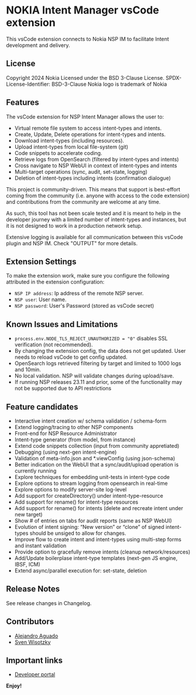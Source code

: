 # NOKIA Intent Manager vsCode extension 

This vsCode extension connects to Nokia NSP IM to facilitate Intent development and delivery.

## License

Copyright 2024 Nokia
Licensed under the BSD 3-Clause License.
SPDX-License-Identifier: BSD-3-Clause
Nokia logo is trademark of Nokia

## Features

The vsCode extension for NSP Intent Manager allows the user to:
* Virtual remote file system to access intent-types and intents.
* Create, Update, Delete operations for intent-types and intents.
* Download intent-types (including resources).
* Upload intent-types from local file-system (git)
* Code snippets to accelerate coding.
* Retrieve logs from OpenSearch (filtered by intent-types and intents)
* Cross navigate to NSP WebUI in context of intent-types and intents
* Multi-target operations (sync, audit, set-state, logging)
* Deletion of intent-types including intents (confirmation dialogue)

This project is community-driven. This means that support is best-effort coming from the community
(i.e. anyone with access to the code extension) and contributions from the community are welcome at any time.

As such, this tool has not been scale tested and it is meant to help in the developer journey with a
limited number of intent-types and instances, but it is not designed to work in a production network setup.

Extensive logging is available for all communication between this vsCode plugin and NSP IM.
Check "OUTPUT" for more details.

## Extension Settings

To make the extension work, make sure you configure the following attributed in the extension configuration:

* `NSP IP address`: Ip address of the remote NSP server.
* `NSP user`: User name.
* `NSP password`: User's Password (stored as vsCode secret)

## Known Issues and Limitations

* `process.env.NODE_TLS_REJECT_UNAUTHORIZED = "0"` disables SSL verification (not recommended).
* By changing the extension config, the data does not get updated. User needs to reload vsCode to get config updated.
* OpenSearch logs retrieved filtering by target and limited to 1000 logs and 10min.
* No local validation. NSP will validate changes during upload/save.
* If running NSP releases 23.11 and prior, some of the functionality may not be supported due to API restrictions

## Feature candidates

* Interactive intent creation w/ schema validation / schema-form
* Extend logging/tracing to other NSP components
* Front-end for NSP Resource Administrator
* Intent-type generator (from model, from instance)
* Extend code snippets collection (input from community appretiated)
* Debugging (using next-gen intent-engine)
* Validation of meta-info.json and *.viewConfig (using json-schema)
* Better indication on the WebUI that a sync/audit/upload operation is currently running
* Explore techniques for embedding unit-tests in intent-type code
* Explore options to stream logging from opensearch in real-time
* Explore options to modify server-site log-level
* Add support for createDirectory() under intent-type-resource
* Add support for rename() for intent-type resources
* Add support for rename() for intents (delete and recreate intent under new target)
* Show # of entries on tabs for audit reports (same as NSP WebUI)
* Evolution of intent signing: “New version” or “clone” of signed intent-types should be unsiged to allow for changes.
* Improve flow to create intent and intent-types using multi-step forms and instant validation
* Provide option to gracefully remove intents (cleanup network/resources)
* Add/Update boilerplase intent-type templates (next-gen JS engine, IBSF, ICM)
* Extend async/parallel execution for: set-state, deletion

## Release Notes

See release changes in Changelog.

## Contributors

* [Alejandro Aguado](mailto:alejandro.aguado_martin@nokia.com)
* [Sven Wisotzky](mailto:sven.wisotzky@nokia.com)

## Important links

* [Developer portal](https://network.developer.nokia.com/learn/23_4/network-programmability-automation-frameworks)

**Enjoy!**